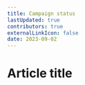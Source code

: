 ```yaml
---
title: Campaign status
lastUpdated: true
contributors: true
externalLinkIcon: false
date: 2023-09-02
---
```

# Article title